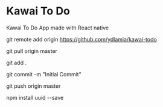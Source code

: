 # Kawai To Do

Kawai To Do App made with React native

git remote add origin https://github.com/ydlamia/kawai-todo

git pull origin master

git add .

git commit -m "Initial Commit"

git push origin master

npm install uuid --save

